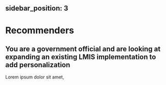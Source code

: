
sidebar_position: 3
---

# Recommenders
## You are a government official and are looking at expanding an existing LMIS implementation to add personalization

Lorem ipsum dolor sit amet,

